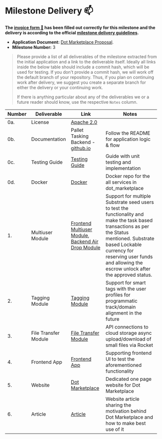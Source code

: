 # Milestone Delivery :mailbox:

**The [invoice form :pencil:](https://docs.google.com/forms/d/e/1FAIpQLSfmNYaoCgrxyhzgoKQ0ynQvnNRoTmgApz9NrMp-hd8mhIiO0A/viewform) has been filled out correctly for this milestone and the delivery is according to the official [milestone delivery guidelines](https://github.com/w3f/Grants-Program/blob/master/docs/milestone-deliverables-guidelines.md).**

- **Application Document:** [Dot Marketplace Proposal](https://github.com/w3f/Grants-Program/blob/master/applications/dot_marketplace.md).
- **Milestone Number:** 3

> Please provide a list of all deliverables of the milestone extracted from the initial application and a link to the deliverable itself. Ideally all links inside the below table should include a commit hash, which will be used for testing. If you don't provide a commit hash, we will work off the default branch of your repository. Thus, if you plan on continuing work after delivery, we suggest you create a separate branch for either the delivery or your continuing work.
>
> If there is anything particular about any of the deliverables we or a future reader should know, use the respective `Notes` column.

| Number | Deliverable          | Link                                                                                                                                                                                                                                                                                   | Notes                                                                                                                                                                                                                                                      |
| ------ | -------------------- | -------------------------------------------------------------------------------------------------------------------------------------------------------------------------------------------------------------------------------------------------------------------------------------- | ---------------------------------------------------------------------------------------------------------------------------------------------------------------------------------------------------------------------------------------------------------- |
| 0a.    | License              | [Apache 2.0](https://github.com/)                                                                                                                                                                                                                                                      |                                                                                                                                                                                                                                                            |
| 0b.    | Documentation        | Pallet Tasking Backend - [github.io](https://github.com/WowLabz/tasking_backend/tree/Phase1_Milestone3)                                                                                                                                                                                | Follow the README for application logic & flow                                                                                                                                                                                                             |
| 0c.    | Testing Guide        | [Testing Guide](https://github.com/WowLabz/dot_marketplace_docker/blob/Phase1_Milestone3/README.md)                                                                                                                                                                                    | Guide with unit testing and implementation                                                                                                                                                                                                                 |
| 0d.    | Docker               | [Docker](https://github.com/WowLabz/dot_marketplace_docker/tree/Phase1_Milestone3)                                                                                                                                                                                                     | Docker repo for the all services in dot_marketplace                                                                                                                                                                                                        |
| 1.     | Multiuser Module     | [Frontend Multiuser Module](https://github.com/WowLabz/tasking_frontend/blob/Phase1_Milestone3/src/View/Modules/DashBoard/CardForAirDrop.js), [Backend Air Drop Module](https://github.com/WowLabz/tasking_backend/blob/Phase1_Milestone3/pallets/pallet-tasking/src/lib.rs#L459-L505) | Support for multiple Substrate seed users to test the functionality and make the task based transactions as per the Status mentioned. Substrate based Lockable currency for reserving user funds and allowing the escrow unlock after the approved status. |
| 2.     | Tagging Module       | [Tagging Module](https://github.com/WowLabz/authentication_service/blob/version/2.0/src/models/user.rs#L9-L41)                                                                                                                                                                         | Support for smart tags with the user profiles for programmatic track/domain alignment in the future                                                                                                                                                        |
| 3.     | File Transfer Module | [File Transfer Module](https://github.com/WowLabz/authentication_service/blob/version/2.0/src/services/file_service.rs)                                                                                                                                                                | API connections to cloud storage async upload/download of small files via Rocket                                                                                                                                                                           |
| 4.     | Frontend App         | [Frontend App](https://github.com/WowLabz/tasking_frontend/tree/Phase1_Milestone3/src)                                                                                                                                                                                                 | Supporting frontend UI to test the aforementioned functionality                                                                                                                                                                                            |
| 5.     | Website              | [Dot Marketplace](https://www.dotmarketplace.co/)                                                                                                                                                                                                                                      | Dedicated one page website for Dot Marketplace                                                                                                                                                                                                             |
| 6.     | Article              | [Article](https://medium.com/@Dot_Marketplace/introducing-dot-marketplace-microtasking-app-for-crypto-communities-1063ec69bcb9)                                                                                                                                                        | Website article sharing the motivation behind Dot Marketplace and how to make best use of it                                                                                                                                                               |
